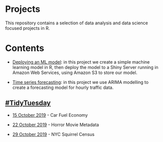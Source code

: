 # Projects

This repository contains a selection of data analysis and data science focused projects in R.

# Contents

* [Deploying an ML model](https://github.com/Jamie3213/shiny-model-deployment): in this project we create a simple machine learning model in R, then deploy the model to a Shiny Server running in Amazon Web Services, using Amazon S3 to store our model.

* [Time series forecasting](https://github.com/Jamie3213/traffic-time-series): in this project we use ARIMA modelling to create a forecasting model for hourly traffic data.


## [\#TidyTuesday](https://github.com/rfordatascience/tidytuesday)

* [15 October 2019](https://github.com/Jamie3213/TidyTuesday2019-10-15) - Car Fuel Economy

* [22 October 2019](https://github.com/Jamie3213/TidyTuesday2019-22-10) - Horror Movie Metadata

* [29 October 2019](https://github.com/Jamie3213/TidyTuesday2019-10-29) - NYC Squirrel Census
